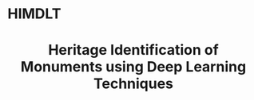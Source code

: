 # HIMDLT
<h1 align="center">Heritage Identification of Monuments using Deep Learning Techniques</h1>
